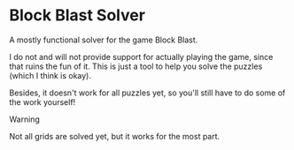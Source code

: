 # Block Blast Solver

A mostly functional solver for the game Block Blast.

I do not and will not provide support for actually playing the game, since that ruins the fun of it. This is just a tool to help you solve the puzzles (which I think is okay).

Besides, it doesn't work for all puzzles yet, so you'll still have to do some of the work yourself!

> [!WARNING]
> Not all grids are solved yet, but it works for the most part.
